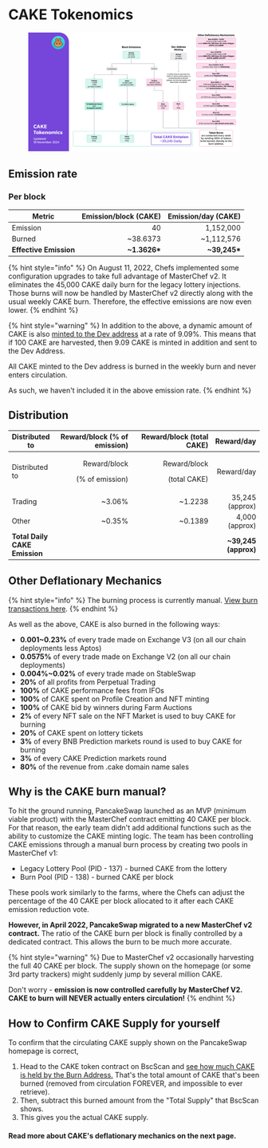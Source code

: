 # CAKE Tokenomics

<figure><img src="../../.gitbook/assets/image (382).png" alt=""><figcaption></figcaption></figure>

## **Emission rate** <a href="#emission-rate" id="emission-rate"></a>

### **Per block**

| **Metric**             | **Emission/block (CAKE)** | **Emission/day (CAKE)** |
| ---------------------- | ------------------------: | ----------------------: |
| Emission               |                        40 |               1,152,000 |
| Burned                 |                 \~38.6373 |             \~1,112,576 |
| **Effective Emission** |            **\~1.3626\*** |          **\~39,245\*** |

{% hint style="info" %}
On August 11, 2022, Chefs implemented some configuration upgrades to take full advantage of MasterChef v2. It eliminates the 45,000 CAKE daily burn for the legacy lottery injections. Those burns will now be handled by MasterChef v2 directly along with the usual weekly CAKE burn. Therefore, the effective emissions are now even lower.
{% endhint %}

{% hint style="warning" %}
In addition to the above, a dynamic amount of CAKE is also [minted to the Dev address](https://bscscan.com/address/0xceba60280fb0ecd9a5a26a1552b90944770a4a0e#tokentxns) at a rate of 9.09%. This means that if 100 CAKE are harvested, then 9.09 CAKE is minted in addition and sent to the Dev Address.

All CAKE minted to the Dev address is burned in the weekly burn and never enters circulation.&#x20;

As such, we haven't included it in the above emission rate.
{% endhint %}

## Distribution <a href="#distribution" id="distribution"></a>

<table data-header-hidden><thead><tr><th>Distributed to</th><th width="154" align="right">Reward/block (% of emission)</th><th width="158" align="right">Reward/block (total CAKE)</th><th align="right">Reward/day</th></tr></thead><tbody><tr><td>Distributed to</td><td align="right"><p>Reward/block</p><p>(% of emission)</p></td><td align="right"><p>Reward/block</p><p>(total CAKE)</p></td><td align="right">Reward/day</td></tr><tr><td>Trading</td><td align="right">~3.06%</td><td align="right">~1.2238</td><td align="right">35,245 (approx)</td></tr><tr><td>Other</td><td align="right">~0.35%</td><td align="right">~0.1389</td><td align="right">4,000 (approx)</td></tr><tr><td><strong>Total Daily CAKE Emission</strong></td><td align="right"></td><td align="right"></td><td align="right"><strong>~39,245 (approx)</strong></td></tr></tbody></table>

## **Other Deflationary Mechanics** <a href="#other-deflationary-mechanics" id="other-deflationary-mechanics"></a>

{% hint style="info" %}
The burning process is currently manual. [View burn transactions here](https://bscscan.com/token/0x0e09fabb73bd3ade0a17ecc321fd13a19e81ce82?a=0x000000000000000000000000000000000000dead).
{% endhint %}

As well as the above, CAKE is also burned in the following ways:

* **0.001\~0.23%** of every trade made on Exchange V3 (on all our chain deployments less Aptos)
* **0.0575%** of every trade made on Exchange V2 (on all our chain deployments)
* **0.004%\~0.02%** of every trade made on StableSwap
* **20%** of all profits from Perpetual Trading
* **100%** of CAKE performance fees from IFOs
* **100%** of CAKE spent on Profile Creation and NFT minting
* **100%** of CAKE bid by winners during Farm Auctions
* **2%** of every NFT sale on the NFT Market is used to buy CAKE for burning
* **20%** of CAKE spent on lottery tickets
* **3%** of every BNB Prediction markets round is used to buy CAKE for burning
* **3%** of every CAKE Prediction markets round
* **80%** of the revenue from .cake domain name sales

## Why is the CAKE burn manual?

To hit the ground running, PancakeSwap launched as an MVP (minimum viable product) with the MasterChef contract emitting 40 CAKE per block. For that reason, the early team didn't add additional functions such as the ability to customize the CAKE minting logic. The team has been controlling CAKE emissions through a manual burn process by creating two pools in MasterChef v1:

* Legacy Lottery Pool (PID - 137) - burned CAKE from the lottery
* Burn Pool (PID - 138) - burned CAKE per block

These pools work similarly to the farms, where the Chefs can adjust the percentage of the 40 CAKE per block allocated to it after each CAKE emission reduction vote.

**However, in April 2022, PancakeSwap migrated to a new MasterChef v2 contract.** The ratio of the CAKE burn per block is finally controlled by a dedicated contract. This allows the burn to be much more accurate.

{% hint style="warning" %}
Due to MasterChef v2 occasionally harvesting the full 40 CAKE per block. The supply shown on the homepage (or some 3rd party trackers) might suddenly jump by several million CAKE.

Don't worry - **emission is now controlled carefully by MasterChef V2. CAKE to burn will NEVER actually enters circulation!**
{% endhint %}

## How to Confirm CAKE Supply for yourself

To confirm that the circulating CAKE supply shown on the PancakeSwap homepage is correct,&#x20;

1. Head to the CAKE token contract on BscScan and [see how much CAKE is held by the Burn Address.](https://bscscan.com/token/0x0e09fabb73bd3ade0a17ecc321fd13a19e81ce82#balances) That's the total amount of CAKE that's been burned (removed from circulation FOREVER, and impossible to ever retrieve).
2. Then, subtract this burned amount from the "Total Supply" that BscScan shows.
3. This gives you the actual CAKE supply.



#### **Read more about CAKE's deflationary mechanics on the next page.** <a href="#read-more-about-cakes-deflationary-mechanics-on-the-next-page" id="read-more-about-cakes-deflationary-mechanics-on-the-next-page"></a>
